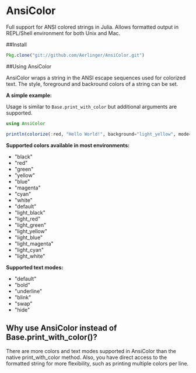 # AnsiColor

Full support for ANSI colored strings in Julia. Allows formatted output in REPL/Shell
environment for both Unix and Mac.

##Install

```julia
Pkg.clone("git://github.com/Aerlinger/AnsiColor.git")
```

##Using AnsiColor

AnsiColor wraps a string in the ANSI escape sequences used for colorized
text. The style, foreground and backround colors of a string can be set. 

**A simple example:**

Usage is similar to `Base.print_with_color` but additional arguments are
supported.

```julia
using AnsiColor

println(colorize(:red, "Hello World!", background="light_yellow", mode="underline"))
```

**Supported colors available in most environments:**

  - "black"
  - "red"
  - "green"
  - "yellow"
  - "blue"
  - "magenta"
  - "cyan"
  - "white"
  - "default"
  - "light_black"
  - "light_red"
  - "light_green"
  - "light_yellow"
  - "light_blue"
  - "light_magenta"
  - "light_cyan"
  - "light_white"

**Supported text modes:**

  - "default"
  - "bold"
  - "underline"
  - "blink"
  - "swap"
  - "hide"

## Why use AnsiColor instead of Base.print_with_color()?

There are more colors and text modes supported in AnsiColor than the
native print_with_color method. Also, you have direct access to the
formatted string for more flexibility, such as printing multiple colors
per line.
